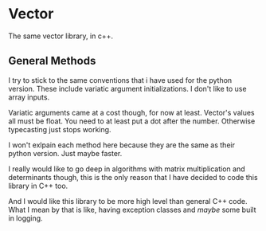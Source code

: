 # Vector

The same vector library, in c++.

## General Methods

I try to stick to the same conventions
that i have used for the python version.
These include variatic argument initializations.
I don't like to use array inputs.

Variatic arguments came at a cost though, 
for now at least. Vector's values all must be
float. You need to at least put a dot after the
number. Otherwise typecasting just stops working.

I won't exlpain each method here because they are
the same as their python version. Just maybe faster.

I really would like to go deep in algorithms with
matrix multiplication and determinants though, this
is the only reason that I have decided to code this
library in C++ too.

And I would like this library to be more high level
than general C++ code. What I mean by that is like,
having exception classes and _maybe_ some built in 
logging.